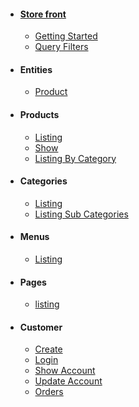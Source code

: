 - #### [Store front](/store-front/index) 
  - [Getting Started](/store-front/index) 
  - [Query Filters](/store-front/misc/query-filters)
- #### Entities
    - [Product](/store-front/entities/product/product)
- #### Products
  - [Listing](/store-front/products/index)
  - [Show](/store-front/products/show)
  - [Listing By Category](/store-front/products/list_by_category)
- #### Categories
  - [Listing](/store-front/categories/index)
  - [Listing Sub Categories](/store-front/categories/category_children)
- #### Menus
  - [Listing](/store-front/menus/index)
- #### Pages
  - [listing](/store-front/pages/index)    
- #### Customer
  - [Create](/store-front/customers/create)
  - [Login](/store-front/customers/login)
  - [Show Account](/store-front/customers/show)
  - [Update Account](/store-front/customers/update)
  - [Orders](/store-front/customers/orders/index)
